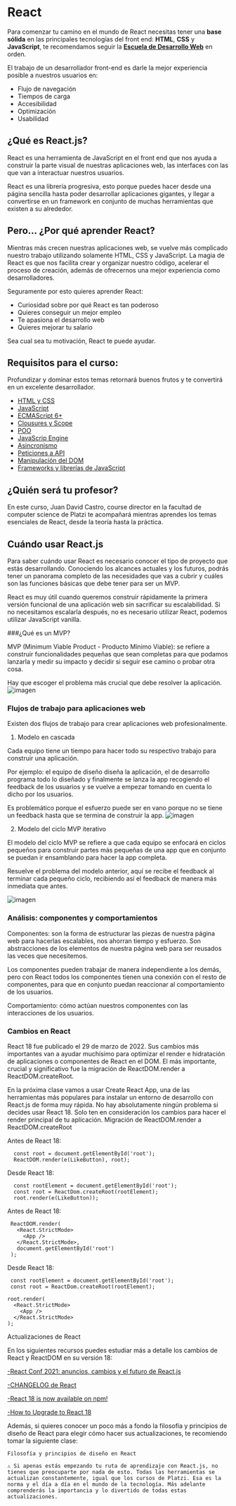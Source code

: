 # React

Para comenzar tu camino en el mundo de React necesitas tener una **base sólida** en las principales tecnologías del front end: **HTML**, **CSS** y **JavaScript**, te recomendamos seguir la **[Escuela de Desarrollo Web](https://platzi.com/web/)** en orden.

El trabajo de un desarrollador front-end es darle la mejor experiencia posible a nuestros usuarios en:

- Flujo de navegación
- Tiempos de carga
- Accesibilidad
- Optimización
- Usabilidad

## ¿Qué es React.js?

React es una herramienta de JavaScript en el front end que nos ayuda a
 construir la parte visual de nuestras aplicaciones web, las interfaces 
con las que van a interactuar nuestros usuarios.

React es una librería progresiva, esto porque puedes hacer desde una 
página sencilla hasta poder desarrollar aplicaciones gigantes, y llegar a
 convertirse en un framework en conjunto de muchas herramientas que 
existen a su alrededor.

## Pero… ¿Por qué aprender React?

Mientras más crecen nuestras aplicaciones web, se vuelve más 
complicado nuestro trabajo utilizando solamente HTML, CSS y JavaScript. 
La magia de React es que nos facilita crear y organizar nuestro código, 
acelerar el proceso de creación, además de ofrecernos una mejor 
experiencia como desarrolladores.

Seguramente por esto quieres aprender React:

- Curiosidad sobre por qué React es tan poderoso
- Quieres conseguir un mejor empleo
- Te apasiona el desarrollo web
- Quieres mejorar tu salario

Sea cual sea tu motivación, React te puede ayudar.

## Requisitos para el curso:

Profundizar y dominar estos temas retornará buenos frutos y te convertirá en un excelente desarrollador.

- [HTML y CSS](https://platzi.com/cursos/html-css/)
- [JavaScript](https://platzi.com/cursos/basico-javascript/)
- [ECMAScript 6+](https://platzi.com/cursos/ecmascript-6/)
- [Clousures y Scope](https://platzi.com/cursos/scope/)
- [POO](https://platzi.com/cursos/javascript-poo/)
- [JavaScrip Engine](https://platzi.com/cursos/javascript-navegador/)
- [Asincronismo](https://platzi.com/cursos/asincronismo-js/)
- [Peticiones a API](https://platzi.com/cursos/api/)
- [Manipulación del DOM](https://platzi.com/cursos/dom/)
- [Frameworks y librerías de JavaScript](https://platzi.com/cursos/frameworks-javascript/)

## ¿Quién será tu profesor?

En este curso, Juan David Castro, course director en la facultad de 
computer science de Platzi te acompañará mientras aprendes los temas 
esenciales de React, desde la teoría hasta la práctica.

## Cuándo usar React.js

Para saber cuándo usar React es necesario conocer el tipo de proyecto que estás desarrollando. Conociendo los alcances actuales y los futuros, podrás tener un panorama completo de las necesidades que vas a cubrir y cuáles son las funciones básicas que debe tener para ser un MVP.

React es muy útil cuando queremos construir rápidamente la primera versión funcional de una aplicación web sin sacrificar su escalabilidad. Si no necesitamos escalarla después, no es necesario utilizar React, podemos utilizar JavaScript vanilla.

###¿Qué es un MVP?

MVP (Minimum Viable Product - Producto Mínimo Viable): se refiere a construir funcionalidades pequeñas que sean completas para que podamos lanzarla y medir su impacto y decidir si seguir ese camino o probar otra cosa.

Hay que escoger el problema más crucial que debe resolver la aplicación.
![imagen](https://user-images.githubusercontent.com/83564327/205417237-17580f1a-77f8-41c7-b8ef-8733320f27f4.png)

### Flujos de trabajo para aplicaciones web

Existen dos flujos de trabajo para crear aplicaciones web profesionalmente.

1. Modelo en cascada

Cada equipo tiene un tiempo para hacer todo su respectivo trabajo para construir una aplicación.

Por ejemplo: el equipo de diseño diseña la aplicación, el de desarrollo programa todo lo diseñado y finalmente se lanza la app recogiendo el feedback de los usuarios y se vuelve a empezar tomando en cuenta lo dicho por los usuarios.

Es problemático porque el esfuerzo puede ser en vano porque no se tiene un feedback hasta que se termina de construir la app.
![imagen](https://user-images.githubusercontent.com/83564327/205417246-63caa40c-2b00-49bc-9c44-c6d36cdf99cc.png)

2. Modelo del ciclo MVP iterativo

El modelo del ciclo MVP se refiere a que cada equipo se enfocará en ciclos pequeños para construir partes más pequeñas de una app que en conjunto se puedan ir ensamblando para hacer la app completa.

Resuelve el problema del modelo anterior, aquí se recibe el feedback al terminar cada pequeño ciclo, recibiendo así el feedback de manera más inmediata que antes.

![imagen](https://user-images.githubusercontent.com/83564327/205417323-08678edb-8bb6-4ebb-a6de-5e039b0a17e5.png)


### Análisis: componentes y comportamientos

Componentes: son la forma de estructurar las piezas de nuestra página web para hacerlas escalables, nos ahorran tiempo y esfuerzo. Son abstracciones de los elementos de nuestra página web para ser reusados las veces que necesitemos.

Los componentes pueden trabajar de manera independiente a los demás, pero con React todos los componentes tienen una conexión con el resto de componentes, para que en conjunto puedan reaccionar al comportamiento de los usuarios.

Comportamiento: cómo actúan nuestros componentes con las interacciones de los usuarios.

### Cambios en React 

React 18 fue publicado el 29 de marzo de 2022. Sus cambios más importantes van a ayudar muchísimo para optimizar el render e hidratación de aplicaciones o componentes de React en el DOM. El más importante, crucial y significativo fue la migración de ReactDOM.render a ReactDOM.createRoot.

En la próxima clase vamos a usar Create React App, una de las herramientas más populares para instalar un entorno de desarrollo con React.js de forma muy rápida. No hay absolutamente ningún problema si decides usar React 18. Solo ten en consideración los cambios para hacer el render principal de tu aplicación.
Migración de ReactDOM.render a ReactDOM.createRoot

Antes de React 18:

      const root = document.getElementById('root');
      ReactDOM.render(e(LikeButton), root);

Desde React 18:

      const rootElement = document.getElementById('root');
      const root = ReactDom.createRoot(rootElement);
      root.render(e(LikeButton));

Antes de React 18:

     ReactDOM.render(
       <React.StrictMode>
         <App />
       </React.StrictMode>,
       document.getElementById('root')
     );

Desde React 18:

     const rootElement = document.getElementById('root');
     const root = ReactDom.createRoot(rootElement);

    root.render(
      <React.StrictMode>
        <App />
      </React.StrictMode>
    );

Actualizaciones de React

En los siguientes recursos puedes estudiar más a detalle los cambios de React y ReactDOM en su versión 18:

<a href="https://platzi.com/blog/react-conf-2021/">-React Conf 2021: anuncios, cambios y el futuro de React.js</a>

<a href="https://github.com/facebook/react/blob/main/CHANGELOG.md">-CHANGELOG de React</a>

<a href="https://reactjs.org/blog/2022/03/29/react-v18.html">-React 18 is now available on npm!</a>

<a href="https://reactjs.org/blog/2022/03/08/react-18-upgrade-guide.html">-How to Upgrade to React 18</a>

Además, si quieres conocer un poco más a fondo la filosofía y principios de diseño de React para elegir cómo hacer sus actualizaciones, te recomiendo tomar la siguiente clase:

    Filosofía y principios de diseño en React

    ⚠️ Si apenas estás empezando tu ruta de aprendizaje con React.js, no tienes que preocuparte por nada de esto. Todas las herramientas se actualizan constantemente, igual que los cursos de Platzi. Esa es la norma y el día a día en el mundo de la tecnología. Más adelante comprenderás la importancia y lo divertido de todas estas actualizaciones.

